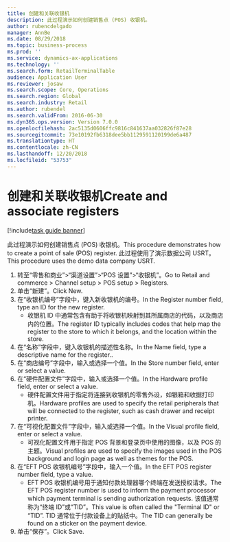 ```yaml
---
title: 创建和关联收银机
description: 此过程演示如何创建销售点 (POS) 收银机。
author: rubencdelgado
manager: AnnBe
ms.date: 08/29/2018
ms.topic: business-process
ms.prod: ''
ms.service: dynamics-ax-applications
ms.technology: ''
ms.search.form: RetailTerminalTable
audience: Application User
ms.reviewer: josaw
ms.search.scope: Core, Operations
ms.search.region: Global
ms.search.industry: Retail
ms.author: rubendel
ms.search.validFrom: 2016-06-30
ms.dyn365.ops.version: Version 7.0.0
ms.openlocfilehash: 2ac5135d0606ffc9816c841637aa032826f87e28
ms.sourcegitcommit: 73e10192fb6318dee5bb1129591120199de6a487
ms.translationtype: HT
ms.contentlocale: zh-CN
ms.lasthandoff: 12/20/2018
ms.locfileid: "53753"
---
```

# <a name="create-and-associate-registers"></a><span data-ttu-id="0be38-103">创建和关联收银机</span><span class="sxs-lookup"><span data-stu-id="0be38-103">Create and associate registers</span></span>

[!include[task guide banner](../includes/task-guide-banner.md)]

<span data-ttu-id="0be38-104">此过程演示如何创建销售点 (POS) 收银机。</span><span class="sxs-lookup"><span data-stu-id="0be38-104">This procedure demonstrates how to create a point of sale (POS) register.</span></span> <span data-ttu-id="0be38-105">此过程使用了演示数据公司 USRT。</span><span class="sxs-lookup"><span data-stu-id="0be38-105">This procedure uses the demo data company USRT.</span></span>

1. <span data-ttu-id="0be38-106">转至“零售和商业”>“渠道设置”>“POS 设置”>“收银机”。</span><span class="sxs-lookup"><span data-stu-id="0be38-106">Go to Retail and commerce > Channel setup > POS setup > Registers.</span></span>
2. <span data-ttu-id="0be38-107">单击“新建”。</span><span class="sxs-lookup"><span data-stu-id="0be38-107">Click New.</span></span>
3. <span data-ttu-id="0be38-108">在“收银机编号”字段中，键入新收银机的编号。</span><span class="sxs-lookup"><span data-stu-id="0be38-108">In the Register number field, type an ID for the new register.</span></span>
    * <span data-ttu-id="0be38-109">收银机 ID 中通常包含有助于将收银机映射到其所属商店的代码，以及商店内的位置。</span><span class="sxs-lookup"><span data-stu-id="0be38-109">The register ID typically includes codes that help map the register to the store to which it belongs, and the location within the store.</span></span>  
4. <span data-ttu-id="0be38-110">在“名称”字段中，键入收银机的描述性名称。</span><span class="sxs-lookup"><span data-stu-id="0be38-110">In the Name field, type a descriptive name for the register..</span></span>
5. <span data-ttu-id="0be38-111">在“商店编号”字段中，输入或选择一个值。</span><span class="sxs-lookup"><span data-stu-id="0be38-111">In the Store number field, enter or select a value.</span></span>
6. <span data-ttu-id="0be38-112">在“硬件配置文件”字段中，输入或选择一个值。</span><span class="sxs-lookup"><span data-stu-id="0be38-112">In the Hardware profile field, enter or select a value.</span></span>
    * <span data-ttu-id="0be38-113">硬件配置文件用于指定将连接到收银机的零售外设，如银箱和收据打印机。</span><span class="sxs-lookup"><span data-stu-id="0be38-113">Hardware profiles are used to specify the retail peripherals that will be connected to the register, such as cash drawer and receipt printer.</span></span>  
7. <span data-ttu-id="0be38-114">在“可视化配置文件”字段中，输入或选择一个值。</span><span class="sxs-lookup"><span data-stu-id="0be38-114">In the Visual profile field, enter or select a value.</span></span>
    * <span data-ttu-id="0be38-115">可视化配置文件用于指定 POS 背景和登录页中使用的图像，以及 POS 的主题。</span><span class="sxs-lookup"><span data-stu-id="0be38-115">Visual profiles are used to specify the images used in the POS background and login page as well as themes for the POS.</span></span>  
8. <span data-ttu-id="0be38-116">在“EFT POS 收银机编号”字段中，输入一个值。</span><span class="sxs-lookup"><span data-stu-id="0be38-116">In the EFT POS register number field, type a value.</span></span>
    * <span data-ttu-id="0be38-117">EFT POS 收银机编号用于通知付款处理器哪个终端在发送授权请求。</span><span class="sxs-lookup"><span data-stu-id="0be38-117">The EFT POS register number is used to inform the payment processor which payment terminal is sending authorization requests.</span></span> <span data-ttu-id="0be38-118">该值通常称为“终端 ID”或“TID”。</span><span class="sxs-lookup"><span data-stu-id="0be38-118">This value is often called the "Terminal ID" or “TID”.</span></span> <span data-ttu-id="0be38-119">TID 通常位于付款设备上的贴纸中。</span><span class="sxs-lookup"><span data-stu-id="0be38-119">The TID can generally be found on a sticker on the payment device.</span></span>  
9. <span data-ttu-id="0be38-120">单击“保存”。</span><span class="sxs-lookup"><span data-stu-id="0be38-120">Click Save.</span></span>

